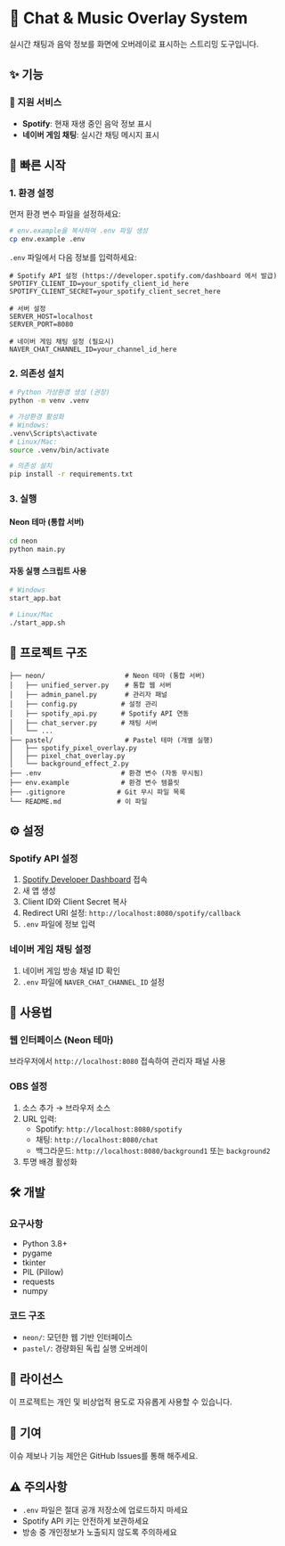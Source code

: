 # 🎵 Chat & Music Overlay System

실시간 채팅과 음악 정보를 화면에 오버레이로 표시하는 스트리밍 도구입니다.

## ✨ 기능

### 📡 지원 서비스
- **Spotify**: 현재 재생 중인 음악 정보 표시
- **네이버 게임 채팅**: 실시간 채팅 메시지 표시

## 🚀 빠른 시작

### 1. 환경 설정

먼저 환경 변수 파일을 설정하세요:

```bash
# env.example을 복사하여 .env 파일 생성
cp env.example .env
```

`.env` 파일에서 다음 정보를 입력하세요:

```env
# Spotify API 설정 (https://developer.spotify.com/dashboard 에서 발급)
SPOTIFY_CLIENT_ID=your_spotify_client_id_here
SPOTIFY_CLIENT_SECRET=your_spotify_client_secret_here

# 서버 설정
SERVER_HOST=localhost
SERVER_PORT=8080

# 네이버 게임 채팅 설정 (필요시)
NAVER_CHAT_CHANNEL_ID=your_channel_id_here
```

### 2. 의존성 설치

```bash
# Python 가상환경 생성 (권장)
python -m venv .venv

# 가상환경 활성화
# Windows:
.venv\Scripts\activate
# Linux/Mac:
source .venv/bin/activate

# 의존성 설치
pip install -r requirements.txt
```

### 3. 실행

#### Neon 테마 (통합 서버)
```bash
cd neon
python main.py
```

#### 자동 실행 스크립트 사용
```bash
# Windows
start_app.bat

# Linux/Mac
./start_app.sh
```

## 📁 프로젝트 구조

```
├── neon/                    # Neon 테마 (통합 서버)
│   ├── unified_server.py    # 통합 웹 서버
│   ├── admin_panel.py       # 관리자 패널
│   ├── config.py           # 설정 관리
│   ├── spotify_api.py      # Spotify API 연동
│   ├── chat_server.py      # 채팅 서버
│   └── ...
├── pastel/                  # Pastel 테마 (개별 실행)
│   ├── spotify_pixel_overlay.py
│   ├── pixel_chat_overlay.py
│   └── background_effect_2.py
├── .env                    # 환경 변수 (자동 무시됨)
├── env.example             # 환경 변수 템플릿
├── .gitignore             # Git 무시 파일 목록
└── README.md              # 이 파일
```

## ⚙️ 설정

### Spotify API 설정

1. [Spotify Developer Dashboard](https://developer.spotify.com/dashboard) 접속
2. 새 앱 생성
3. Client ID와 Client Secret 복사
4. Redirect URI 설정: `http://localhost:8080/spotify/callback`
5. `.env` 파일에 정보 입력

### 네이버 게임 채팅 설정

1. 네이버 게임 방송 채널 ID 확인
2. `.env` 파일에 `NAVER_CHAT_CHANNEL_ID` 설정

## 🔧 사용법

### 웹 인터페이스 (Neon 테마)
브라우저에서 `http://localhost:8080` 접속하여 관리자 패널 사용

### OBS 설정
1. 소스 추가 → 브라우저 소스
2. URL 입력:
   - Spotify: `http://localhost:8080/spotify`
   - 채팅: `http://localhost:8080/chat`
   - 백그라운드: `http://localhost:8080/background1` 또는 `background2`
3. 투명 배경 활성화

## 🛠️ 개발

### 요구사항
- Python 3.8+
- pygame
- tkinter
- PIL (Pillow)
- requests
- numpy

### 코드 구조
- `neon/`: 모던한 웹 기반 인터페이스
- `pastel/`: 경량화된 독립 실행 오버레이

## 📝 라이선스

이 프로젝트는 개인 및 비상업적 용도로 자유롭게 사용할 수 있습니다.

## 🤝 기여

이슈 제보나 기능 제안은 GitHub Issues를 통해 해주세요.

## ⚠️ 주의사항

- `.env` 파일은 절대 공개 저장소에 업로드하지 마세요
- Spotify API 키는 안전하게 보관하세요
- 방송 중 개인정보가 노출되지 않도록 주의하세요 